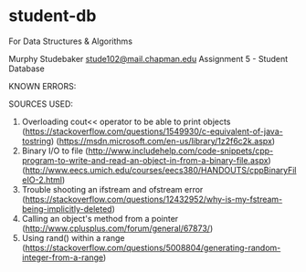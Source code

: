 # student-db
For Data Structures &amp; Algorithms

Murphy Studebaker
stude102@mail.chapman.edu
Assignment 5 - Student Database

KNOWN ERRORS:



SOURCES USED:
1. Overloading cout<< operator to be able to print objects
(https://stackoverflow.com/questions/1549930/c-equivalent-of-java-tostring)
(https://msdn.microsoft.com/en-us/library/1z2f6c2k.aspx)
2. Binary I/O to file
(http://www.includehelp.com/code-snippets/cpp-program-to-write-and-read-an-object-in-from-a-binary-file.aspx)
(http://www.eecs.umich.edu/courses/eecs380/HANDOUTS/cppBinaryFileIO-2.html)
3. Trouble shooting an ifstream and ofstream error
(https://stackoverflow.com/questions/12432952/why-is-my-fstream-being-implicitly-deleted)
4. Calling an object's method from a pointer
(http://www.cplusplus.com/forum/general/67873/)
5. Using rand() within a range
(https://stackoverflow.com/questions/5008804/generating-random-integer-from-a-range)
